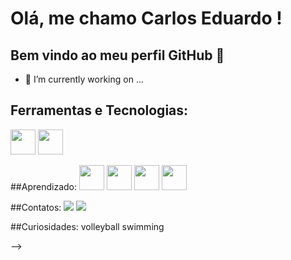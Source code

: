 # Olá, me chamo Carlos Eduardo ! 
## Bem vindo ao meu perfil GitHub 👋


- 🔭 I’m currently working on ...
## Ferramentas e Tecnologias:
<img src="https://cdn.jsdelivr.net/gh/devicons/devicon/icons/git/git-original.svg" width="40" height="40"/>
<img src="https://cdn.jsdelivr.net/gh/devicons/devicon/icons/vscode/vscode-original.svg"width="40" height="40"/>

##Aprendizado:
<img src="https://cdn.jsdelivr.net/gh/devicons/devicon/icons/python/python-original.svg" width="40" height="40"/> 
<img src="https://cdn.jsdelivr.net/gh/devicons/devicon/icons/java/java-original.svg" width="40" height="40"/>
<img src="https://cdn.jsdelivr.net/gh/devicons/devicon/icons/vscode/vscode-original.svg" width="40" height="40"/>
<img src="https://cdn.jsdelivr.net/gh/devicons/devicon/icons/csharp/csharp-original.svg" width="40" height="40"/>

##Contatos:
<a href="https://instagram.com/cadu_m.alves" target="_blank"><img src="https://img.shields.io/badge/-Instagram-%23E4405F?style=for-the-badge&logo=instagram&logoColor=white" target="_blank"></a>
<a href = "mailto:contato@cadumotaalves@gmail.com"><img src="https://img.shields.io/badge/Gmail-D14836?style=for-the-badge&logo=gmail&logoColor=white" target="_blank"></a>

##Curiosidades:
volleyball
swimming

-->
